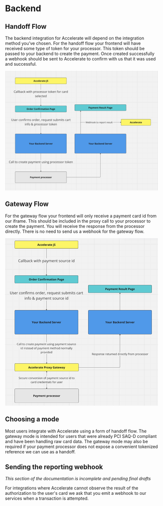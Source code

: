 # Backend

## Handoff Flow

The backend integration for Accelerate will depend on the integration method you’ve chosen. For the handoff flow your frontend will have received some type of token for your processor. This token should be passed to your backend to create the payment. Once created successfully a webhook should be sent to Accelerate to confirm with us that it was used and successful.

![Handoff flow](../handoff_detail.png)

## Gateway Flow

For the gateway flow your frontend will only receive a payment card id from our iframe. This should be included in the proxy call to your processor to create the payment. You will receive the response from the processor directly. There is no need to send us a webhook for the gateway flow.

![Gateway flow](../gateway_detail.png)

## Choosing a mode

Most users integrate with Accelerate using a form of handoff flow. The gateway mode is intended for users that were already PCI SAQ-D compliant and have been handling raw card data. The gateway mode may also be required if your payment processor does not expose a convenient tokenized reference we can use as a handoff.

## Sending the reporting webhook

_This section of the documentation is incomplete and pending final drafts_

For integrations where Accelerate cannot observe the result of the authorization to the user's card we ask that you emit a webhook to our services when a transaction is attempted.
